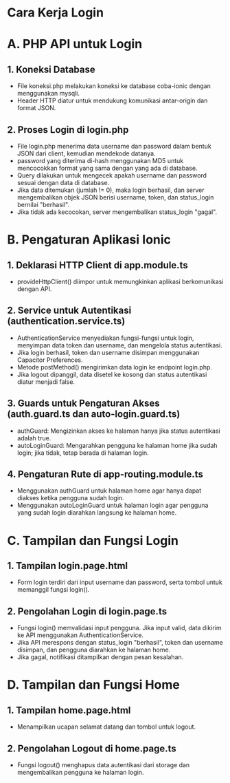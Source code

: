 # Cara Kerja Login

# A. PHP API untuk Login
## 1. Koneksi Database
- File koneksi.php melakukan koneksi ke database coba-ionic dengan menggunakan mysqli.
- Header HTTP diatur untuk mendukung komunikasi antar-origin dan format JSON. 
## 2. Proses Login di login.php
- File login.php menerima data username dan password dalam bentuk JSON dari client, kemudian mendekode datanya.
- password yang diterima di-hash menggunakan MD5 untuk mencocokkan format yang sama dengan yang ada di database.
- Query dilakukan untuk mengecek apakah username dan password sesuai dengan data di database.
- Jika data ditemukan (jumlah != 0), maka login berhasil, dan server mengembalikan objek JSON berisi username, token, dan status_login bernilai "berhasil".
- Jika tidak ada kecocokan, server mengembalikan status_login "gagal".

# B. Pengaturan Aplikasi Ionic
## 1. Deklarasi HTTP Client di app.module.ts
- provideHttpClient() diimpor untuk memungkinkan aplikasi berkomunikasi dengan API.
## 2. Service untuk Autentikasi (authentication.service.ts)
- AuthenticationService menyediakan fungsi-fungsi untuk login, menyimpan data token dan username, dan mengelola status autentikasi.
- Jika login berhasil, token dan username disimpan menggunakan Capacitor Preferences.
- Metode postMethod() mengirimkan data login ke endpoint login.php.
- Jika logout dipanggil, data disetel ke kosong dan status autentikasi diatur menjadi false.
## 3. Guards untuk Pengaturan Akses (auth.guard.ts dan auto-login.guard.ts)
- authGuard: Mengizinkan akses ke halaman hanya jika status autentikasi adalah true.
- autoLoginGuard: Mengarahkan pengguna ke halaman home jika sudah login; jika tidak, tetap berada di halaman login.
## 4. Pengaturan Rute di app-routing.module.ts
- Menggunakan authGuard untuk halaman home agar hanya dapat diakses ketika pengguna sudah login.
- Menggunakan autoLoginGuard untuk halaman login agar pengguna yang sudah login diarahkan langsung ke halaman home.

# C. Tampilan dan Fungsi Login
## 1. Tampilan login.page.html
- Form login terdiri dari input username dan password, serta tombol untuk memanggil fungsi login().
## 2. Pengolahan Login di login.page.ts
- Fungsi login() memvalidasi input pengguna. Jika input valid, data dikirim ke API menggunakan AuthenticationService.
- Jika API merespons dengan status_login "berhasil", token dan username disimpan, dan pengguna diarahkan ke halaman home.
- Jika gagal, notifikasi ditampilkan dengan pesan kesalahan.
  
# D. Tampilan dan Fungsi Home
## 1. Tampilan home.page.html
- Menampilkan ucapan selamat datang dan tombol untuk logout.
## 2. Pengolahan Logout di home.page.ts
- Fungsi logout() menghapus data autentikasi dari storage dan mengembalikan pengguna ke halaman login.
